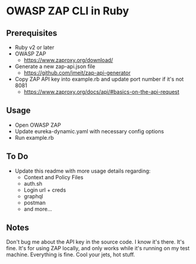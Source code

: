 # OWASP ZAP CLI in Ruby

## Prerequisites

- Ruby v2 or later
- OWASP ZAP
  - https://www.zaproxy.org/download/
- Generate a new zap-api.json file
  - https://github.com/jmeit/zap-api-generator
- Copy ZAP API key into example.rb and update port number if it's not 8081
  - https://www.zaproxy.org/docs/api/#basics-on-the-api-request

## Usage

- Open OWASP ZAP
- Update eureka-dynamic.yaml with necessary config options
- Run example.rb

## To Do

- Update this readme with more usage details regarding:
  - Context and Policy Files
  - auth.sh
  - Login url + creds
  - graphql
  - postman
  - and more...

## Notes
Don't bug me about the API key in the source code. I know it's there. It's fine. It's for using ZAP locally, and only works while it's running on my test machine. Everything is fine. Cool your jets, hot stuff.